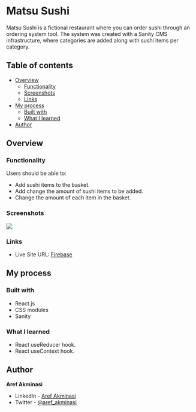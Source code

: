 # Matsu Sushi

Matsu Sushi is a fictional restaurant where you can order sushi through an ordering system tool. The system was created with a Sanity CMS infrastructure, where categories are added along with sushi items per category.

## Table of contents

- [Overview](#overview)
  - [Functionality](#functionality)
  - [Screenshots](#screenshots)
  - [Links](#links)
- [My process](#my-process)
  - [Built with](#built-with)
  - [What I learned](#what-i-learned)
- [Author](#author)

## Overview

### Functionality

Users should be able to:

- Add sushi items to the basket.
- Add change the amount of sushi items to be added.
- Change the amount of each item in the basket.

### Screenshots

![](/screenshots/screenshot1.png)

### Links

- Live Site URL: [Firebase](https://matsu-sushi-9ec4b.web.app/)

## My process

### Built with

- React.js
- CSS modules
- Sanity

### What I learned

- React useReducer hook.
- React useContext hook.

## Author

**Aref Akminasi**

- LinkedIn - [Aref Akminasi](https://www.linkedin.com/in/aref-akminasi-91412b207/)
- Twitter - [@aref_akminasi](https://twitter.com/aref_akminasi)
